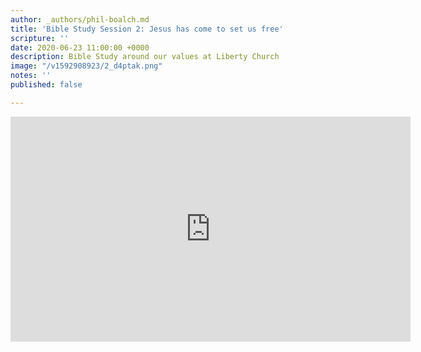 ```yaml
---
author: _authors/phil-boalch.md
title: 'Bible Study Session 2: Jesus has come to set us free'
scripture: ''
date: 2020-06-23 11:00:00 +0000
description: Bible Study around our values at Liberty Church
image: "/v1592908923/2_d4ptak.png"
notes: ''
published: false

---
```

<iframe src="https://player.vimeo.com/video/431743603" width="640" height="360" frameborder="0" allow="autoplay; fullscreen" allowfullscreen></iframe>